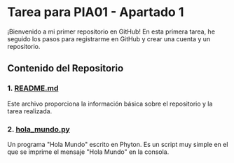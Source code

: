 # Tarea para PIA01 - Apartado 1

¡Bienvenido a mi primer repositorio en GitHub!
En esta primera tarea, he seguido los pasos para registrarme en GitHub y crear una cuenta y un repositorio.

## Contenido del Repositorio
### 1. [README.md](README.md)

Este archivo proporciona la información básica sobre el repositorio y la tarea realizada.

### 2. [hola_mundo.py](hola_mundo.py)

Un programa "Hola Mundo" escrito en Phyton. Es un script muy simple en el que se imprime el mensaje "Hola Mundo" en la consola.
